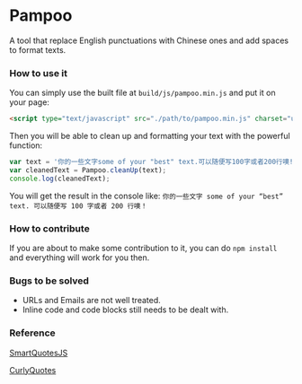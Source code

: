 # Pampoo
 A tool that replace English punctuations with Chinese ones and add spaces to format texts.

### How to use it
You can simply use the built file at `build/js/pampoo.min.js` and put it on your page:

```html
<script type="text/javascript" src="./path/to/pampoo.min.js" charset="utf-8"></script>
```

Then you will be able to clean up and formatting your text with the powerful function:
```javascript
var text = '你的一些文字some of your "best" text.可以随便写100字或者200行噢!';
var cleanedText = Pampoo.cleanUp(text);
console.log(cleanedText);
```
You will get the result in the console like:
`
你的一些文字 some of your “best” text. 可以随便写 100 字或者 200 行噢！
`

### How to contribute

If you are about to make some contribution to it, you can do `npm install` and everything will work for you then.

### Bugs to be solved
- URLs and Emails are not well treated.
- Inline code and code blocks still needs to be dealt with.

### Reference

[SmartQuotesJS](https://github.com/kellym/smartquotesjs)

[CurlyQuotes](http://alexlur.github.io/curlyquotes/)
